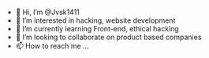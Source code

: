 - 👋 Hi, I’m @Jvsk1411
- 👀 I’m interested in hacking, website development 
- 🌱 I’m currently learning Front-end, ethical hacking 
- 💞️ I’m looking to collaborate on product based companies 
- 📫 How to reach me ...

<!---
Jvsk1411/Jvsk1411 is a ✨ special ✨ repository because its `README.md` (this file) appears on your GitHub profile.
You can click the Preview link to take a look at your changes.
--->
